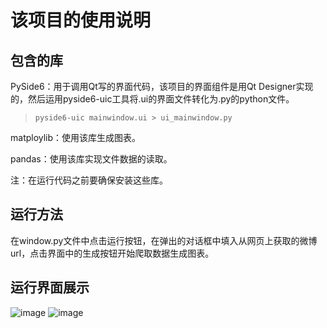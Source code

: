 # 该项目的使用说明

## 包含的库

PySide6：用于调用Qt写的界面代码，该项目的界面组件是用Qt Designer实现的，然后运用pyside6-uic工具将.ui的界面文件转化为.py的python文件。

> `pyside6-uic mainwindow.ui > ui_mainwindow.py`

matploylib：使用该库生成图表。

pandas：使用该库实现文件数据的读取。

注：在运行代码之前要确保安装这些库。

## 运行方法

在window.py文件中点击运行按钮，在弹出的对话框中填入从网页上获取的微博url，点击界面中的生成按钮开始爬取数据生成图表。

## 运行界面展示
![image](https://github.com/csdnDS/python-/assets/98262598/9914f4f5-8e26-45b6-a0b3-b86feda9583d)
![image](https://github.com/csdnDS/python-/assets/98262598/77cca7d4-b307-4043-9a4e-bc787ee71b47)









